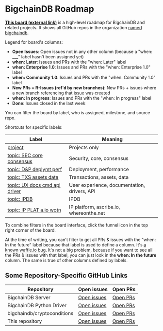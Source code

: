 # BigchainDB Roadmap

[**This board (external link)**](https://waffle.io/bigchaindb/org/) is a high-level roadmap for BigchainDB and related projects. It shows all GitHub repos in the organization [named bigchaindb](https://github.com/bigchaindb). 

Legend for board's columns:
* **Open Issues**: Open issues not in any other column (because a "when: ___" label hasn't been assigned yet)
* **when: Later**: Issues and PRs with the "when: Later" label
* **when: Enterprise 1.0**: Issues and PRs with the "when: Enterprise 1.0" label
* **when: Community 1.0**: Issues and PRs with the "when: Community 1.0" label
* **New PRs + R-Issues (ref'd by new branches)**: New PRs + issues where a new branch referencing that issue was created
* **when: In progress**: Issues and PRs with the "when: In progress" label
* **Done**: Issues closed in the last week

You can filter the board by label, who is assigned, milestone, and source repo. 

Shortcuts for specific labels:

| **Label** | **Meaning** |
|-----------|-------------|
| [project](https://waffle.io/bigchaindb/org?label=project) | Projects only |
| [topic: SEC core consensus](https://waffle.io/bigchaindb/org?label=topic:%20SEC%20core%20consensus) | Security, core, consensus |
| [topic: D&P deplymt perf](https://waffle.io/bigchaindb/org?label=topic:%20D%26P%20deplymt%20perf) | Deployment, performance |
| [topic: TXS assets data](https://waffle.io/bigchaindb/org?label=topic:%20TXS%20assets%20data) | Transactions, assets, data |
| [topic: UX docs cmd api driver](https://waffle.io/bigchaindb/org?label=topic:%20UX%20docs%20cmd%20api%20driver) | User experience, documentation, drivers, API |
| [topic: IPDB](https://waffle.io/bigchaindb/org?label=topic:%20IPDB) | IPDB |
| [topic: IP PLAT a.io wotn](https://waffle.io/bigchaindb/org?label=topic:%20IP%20PLAT%20a.io%20wotn) | IP platform, ascribe.io, whereonthe.net |

To combine filters in the board interface, click the funnel icon in the top right corner of the board.

At the time of writing, you can't filter to get all PRs & issues with the "when: In the future" label because that label is used to define a column. It's [a known waffle.io bug](https://github.com/waffleio/waffle.io/issues/2327). It's not a big problem, because if you want to see all the PRs & issues with that label, you can just look in the **when: In the future** column. The same is true of other columns defined by labels.

## Some Repository-Specific GitHub Links

| **Repository** | **Open issues** | **Open PRs** |
|----------------|-----------------|--------------|
| BigchainDB Server | [Open issues](https://github.com/bigchaindb/bigchaindb/issues) | [Open PRs](https://github.com/bigchaindb/bigchaindb/pulls) |
| BigchainDB Python Driver | [Open issues](https://github.com/bigchaindb/bigchaindb-driver/issues) | [Open PRs](https://github.com/bigchaindb/bigchaindb-driver/pulls) |
| bigchaindb/cryptoconditions | [Open issues](https://github.com/bigchaindb/cryptoconditions/issues) | [Open PRs](https://github.com/bigchaindb/cryptoconditions/pulls) |
| This repository | [Open issues](https://github.com/bigchaindb/org/issues) | [Open PRs](https://github.com/bigchaindb/org/pulls) |
